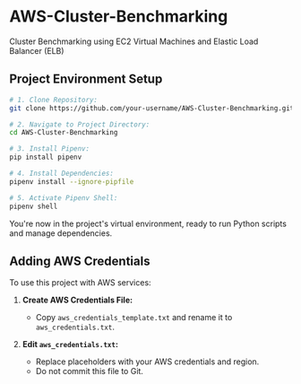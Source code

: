 # AWS-Cluster-Benchmarking
Cluster Benchmarking using EC2 Virtual Machines and Elastic Load Balancer (ELB)

## Project Environment Setup
```bash
# 1. Clone Repository:
git clone https://github.com/your-username/AWS-Cluster-Benchmarking.git

# 2. Navigate to Project Directory:
cd AWS-Cluster-Benchmarking

# 3. Install Pipenv:
pip install pipenv

# 4. Install Dependencies:
pipenv install --ignore-pipfile

# 5. Activate Pipenv Shell:
pipenv shell
```
You're now in the project's virtual environment, ready to run Python scripts and manage dependencies.

## Adding AWS Credentials

To use this project with AWS services:

1. **Create AWS Credentials File:**

   - Copy `aws_credentials_template.txt` and rename it to `aws_credentials.txt`.

2. **Edit `aws_credentials.txt`:**

   - Replace placeholders with your AWS credentials and region.
   - Do not commit this file to Git.
